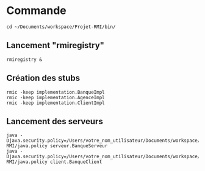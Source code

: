 # Commande #
```
cd ~/Documents/workspace/Projet-RMI/bin/
```

## Lancement "rmiregistry" ##
```
rmiregistry &
```

## Création des stubs ##
```
rmic -keep implementation.BanqueImpl
rmic -keep implementation.AgenceImpl
rmic -keep implementation.ClientImpl
```

## Lancement des serveurs ##
```
java -Djava.security.policy=/Users/votre_nom_utilisateur/Documents/workspace/Projet-RMI/java.policy serveur.BanqueServeur
java -Djava.security.policy=/Users/votre_nom_utilisateur/Documents/workspace/Projet-RMI/java.policy client.BanqueClient
```
